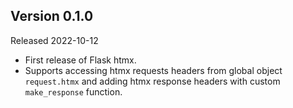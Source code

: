 ## Version 0.1.0
Released 2022-10-12
* First release of Flask htmx.
* Supports accessing htmx requests headers from global object `request.htmx` and adding
  htmx response headers with custom `make_response` function.
